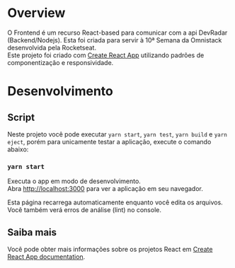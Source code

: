 # Overview
O Frontend é um recurso React-based para comunicar com a api DevRadar (Backend/Nodejs).
Esta foi criada para servir à 10ª Semana da Omnistack desenvolvida pela Rocketseat.  
Este projeto foi criado com [Create React App](https://github.com/facebook/create-react-app) utilizando padrões de componentização e responsividade.

# Desenvolvimento
## Script

Neste projeto você pode executar `yarn start`, `yarn test`, `yarn build` e `yarn eject`, porém para unicamente testar a aplicação, execute o comando abaixo:

### `yarn start`

Executa o app em modo de desenvolvimento.<br />
Abra [http://localhost:3000](http://localhost:3000) para ver a aplicação em seu navegador.

Esta página recarrega automaticamente enquanto você edita os arquivos.<br />
Você também verá erros de análise (lint) no console.

## Saiba mais

Você pode obter mais informações sobre os projetos React em [Create React App documentation](https://facebook.github.io/create-react-app/docs/getting-started).
